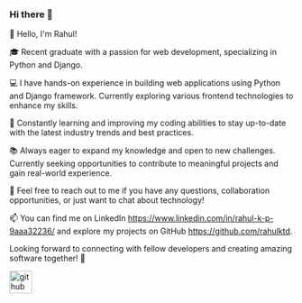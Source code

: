 ### Hi there 👋

👋 Hello, I'm Rahul!

🎓 Recent graduate with a passion for web development, specializing in Python and Django.

💻 I have hands-on experience in building web applications using Python and Django framework. Currently exploring various frontend technologies to enhance my skills.

🌱 Constantly learning and improving my coding abilities to stay up-to-date with the latest industry trends and best practices.

📚 Always eager to expand my knowledge and open to new challenges. Currently seeking opportunities to contribute to meaningful projects and gain real-world experience.

💬 Feel free to reach out to me if you have any questions, collaboration opportunities, or just want to chat about technology!

📫 You can find me on LinkedIn https://www.linkedin.com/in/rahul-k-p-9aaa32236/ and explore my projects on GitHub https://github.com/rahulktd.

Looking forward to connecting with fellow developers and creating amazing software together! 🚀

[<img src='https://cdn.jsdelivr.net/npm/simple-icons@3.0.1/icons/github.svg' alt='github' height='40'>](https://github.com/rahulktd)  
